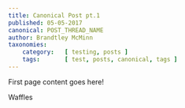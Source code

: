 ```yaml
---
title: Canonical Post pt.1
published: 05-05-2017
canonical: POST_THREAD_NAME
author: Brandtley McMinn
taxonomies:
    category:   [ testing, posts ]
    tags:       [ test, posts, canonical, tags ]
---
```

First page content goes here!

Waffles
